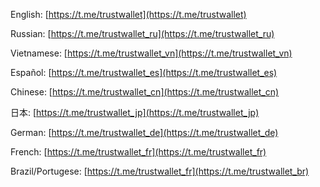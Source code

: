 English: [https://t.me/trustwallet](https://t.me/trustwallet)

Russian: [https://t.me/trustwallet_ru](https://t.me/trustwallet_ru)

Vietnamese: [https://t.me/trustwallet_vn](https://t.me/trustwallet_vn)

Español: [https://t.me/trustwallet_es](https://t.me/trustwallet_es)

Chinese: [https://t.me/trustwallet_cn](https://t.me/trustwallet_cn)

日本: [https://t.me/trustwallet_jp](https://t.me/trustwallet_jp)

German: [https://t.me/trustwallet_de](https://t.me/trustwallet_de)

French: [https://t.me/trustwallet_fr](https://t.me/trustwallet_fr)

Brazil/Portugese: [https://t.me/trustwallet_fr](https://t.me/trustwallet_br)
